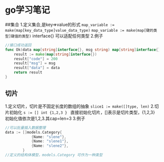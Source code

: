 # go学习笔记

##集合
1.定义集合,是key=>value的形式
`map_variable := make(map[key_data_type]value_data_type)`
`map_variable := make(map[键的类型]键值的类型)`
interface{} 可以适配任何类型
2.例子
```go
//接口成功返回
func Ok(data map[string]interface{}, msg string) map[string]interface{} {
	result := make(map[string]interface{})
	result["code"] = 200
	result["msg"] = msg
	result["data"] = data
	return result
}
```

## 切片
1.定义切片，切片是不固定长度的数组的抽象
`slice1 := make([]type, len)`
2.切片初始化
`s := [] int {1,2,3 } `
直接初始化切片，[]表示是切片类型，{1,2,3}初始化值依次是1,2,3.其cap=len=3
3.例子
```go
//可以批量插入数据整理
data := []models.Category{
			{Name: "slene"},
			{Name: "slene1"},
			{Name: "slene2"},
		}
//定义的结构体模型，models.Category 可作为一种类型
```
